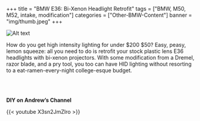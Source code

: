 +++
title = "BMW E36: Bi-Xenon Headlight Retrofit"
tags = ["BMW, M50, M52, intake, modification"]
categories = ["Other-BMW-Content"]
banner = "img/thumb.jpeg"
+++

![Alt text](https://e39source.com/wp-content/uploads/2016/06/WP_20160504_005.jpg)

How do you get high intensity lighting for under $200 $50? Easy, peasy, lemon squeeze: all you need to do is retrofit your stock plastic lens E36 headlights with bi-xenon projectors.  With some modification from a Dremel, razor blade, and a pry tool, you too can have HID lighting without resorting to a eat-ramen-every-night college-esque budget.  

&nbsp;<br/><br/>

**DIY on Andrew’s Channel**

{{< youtube X3sn2JmZlro >}}

&nbsp;<br/><br/>